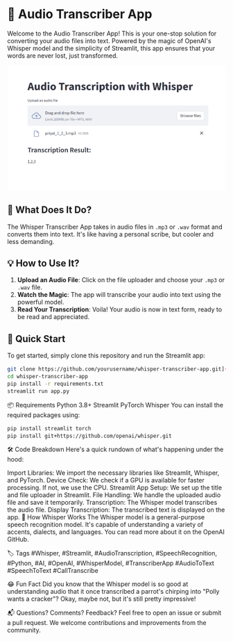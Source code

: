 # 🎤 Audio Transcriber App

Welcome to the Audio Transcriber App! This is your one-stop solution for converting your audio files into text. Powered by the magic of OpenAI's Whisper model and the simplicity of Streamlit, this app ensures that your words are never lost, just transformed.

![Whisper Transcriber](https://github.com/Priyal-0911/Audio-Transcriber-App/blob/4aedbf169111eb1c333572a339ee309e08491320/Audio-Transcriber-App.png)

## 📜 What Does It Do?

The Whisper Transcriber App takes in audio files in `.mp3` or `.wav` format and converts them into text. It's like having a personal scribe, but cooler and less demanding. 

## 💡 How to Use It?

1. **Upload an Audio File**: Click on the file uploader and choose your `.mp3` or `.wav` file.
2. **Watch the Magic**: The app will transcribe your audio into text using the powerful model.
3. **Read Your Transcription**: Voila! Your audio is now in text form, ready to be read and appreciated.

## 🚀 Quick Start

To get started, simply clone this repository and run the Streamlit app:

```bash
git clone https://github.com/yourusername/whisper-transcriber-app.git](https://github.com/Priyal-0911/Audio-Transcriber-App.git
cd whisper-transcriber-app
pip install -r requirements.txt
streamlit run app.py
```
📦 Requirements
Python 3.8+
Streamlit
PyTorch
Whisper
You can install the required packages using:

```bash
pip install streamlit torch
pip install git+https://github.com/openai/whisper.git
```
🛠️ Code Breakdown
Here's a quick rundown of what's happening under the hood:

Import Libraries: We import the necessary libraries like Streamlit, Whisper, and PyTorch.
Device Check: We check if a GPU is available for faster processing. If not, we use the CPU.
Streamlit App Setup: We set up the title and file uploader in Streamlit.
File Handling: We handle the uploaded audio file and save it temporarily.
Transcription: The Whisper model transcribes the audio file.
Display Transcription: The transcribed text is displayed on the app.
🤖 How Whisper Works
The Whisper model is a general-purpose speech recognition model. It's capable of understanding a variety of accents, dialects, and languages. You can read more about it on the OpenAI GitHub.

🏷️ Tags
#Whisper, #Streamlit, #AudioTranscription, #SpeechRecognition, #Python, #AI, #OpenAI, #WhisperModel, #TranscriberApp #AudioToText #SpeechToText #CallTranscribe

😂 Fun Fact
Did you know that the Whisper model is so good at understanding audio that it once transcribed a parrot's chirping into "Polly wants a cracker"? Okay, maybe not, but it's still pretty impressive!

📬 Questions? Comments? Feedback?
Feel free to open an issue or submit a pull request. We welcome contributions and improvements from the community.
